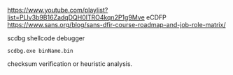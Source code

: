 https://www.youtube.com/playlist?list=PLlv3b9B16ZadqDQH0lTRO4kqn2P1g9Mve
eCDFP
https://www.sans.org/blog/sans-dfir-course-roadmap-and-job-role-matrix/









scdbg shellcode debugger
```
scdbg.exe binName.bin
```


checksum verification or heuristic analysis.




